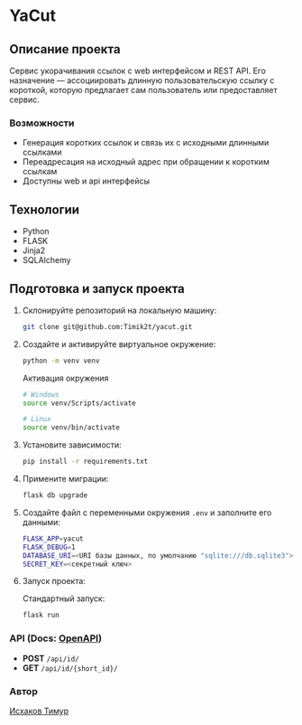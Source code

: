 # YaCut

## Описание проекта

Сервис укорачивания ссылок с web интерфейсом и REST API. Его назначение — ассоциировать длинную пользовательскую ссылку с короткой, которую предлагает сам пользователь или предоставляет сервис.

### Возможности

- Генерация коротких ссылок и связь их с исходными длинными ссылками
- Переадресация на исходный адрес при обращении к коротким ссылкам
- Доступны web и api интерфейсы

## Технологии

- Python
- FLASK
- Jinja2
- SQLAlchemy

## Подготовка и запуск проекта

1. Склонируйте репозиторий на локальную машину:

    ```bash
    git clone git@github.com:Timik2t/yacut.git
    ```

2. Создайте и активируйте виртуальное окружение:

    ```bash
    python -m venv venv
    ```

    Активация окружения
    ```bash
    # Windows
    source venv/Scripts/activate
    ```
    ```bash
    # Linux
    source venv/bin/activate
    ```
3. Установите зависимости:

    ```bash
    pip install -r requirements.txt
    ```
4. Примените миграции:

    ```bash
    flask db upgrade
    ```
5. Создайте файл с переменными окружения `.env` и заполните его данными:

    ```bash
    FLASK_APP=yacut
    FLASK_DEBUG=1
    DATABASE_URI=<URI базы данных, по умолчанию "sqlite:///db.sqlite3">
    SECRET_KEY=<секретный ключ>
    ```
6. Запуск проекта:

    Стандартный запуск:
    ```bash
    flask run
    ```

### API (Docs: [OpenAPI](openapi.yml))

- **POST** `/api/id/`
- **GET** `/api/id/{short_id}/`

### Автор

[Исхаков Тимур](https://github.com/Timik2t "GitHub аккаунт")
